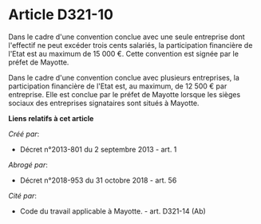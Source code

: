 # Article D321-10

Dans le cadre d'une convention conclue avec une seule entreprise dont l'effectif ne peut excéder trois cents salariés, la
participation financière de l'Etat est au maximum de 15 000 €. Cette convention est signée par le préfet de Mayotte. 

Dans le cadre d'une convention conclue avec plusieurs entreprises, la participation financière de l'Etat est, au maximum, de
12 500 € par entreprise. Elle est conclue par le préfet de Mayotte lorsque les sièges sociaux des entreprises signataires
sont situés à Mayotte.

**Liens relatifs à cet article**

_Créé par_:

  - Décret n°2013-801 du 2 septembre 2013 - art. 1

_Abrogé par_:

  - Décret n°2018-953 du 31 octobre 2018 - art. 56

_Cité par_:

  - Code du travail applicable à Mayotte. - art. D321-14 (Ab)

